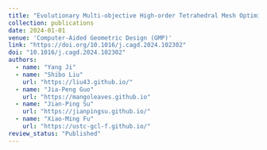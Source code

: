 ```yaml
---
title: "Evolutionary Multi-objective High-order Tetrahedral Mesh Optimization"
collection: publications
date: 2024-01-01
venue: 'Computer-Aided Geometric Design (GMP)'
link: "https://doi.org/10.1016/j.cagd.2024.102302"
doi: "10.1016/j.cagd.2024.102302"
authors: 
  - name: "Yang Ji"
  - name: "Shibo Liu"
    url: "https://liu43.github.io/"
  - name: "Jia-Peng Guo"
    url: "https://mangoleaves.github.io"
  - name: "Jian-Ping Su"
    url: "https://jianpingsu.github.io/"
  - name: "Xiao-Ming Fu"
    url: "https://ustc-gcl-f.github.io/"
review_status: "Published"
---
```

